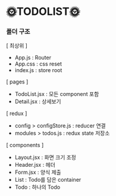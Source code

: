 # 🌞TODOLIST🌞

### **폴더 구조**
[ 최상위 ]
- App.js : Router
- App.css : css reset
- index.js : store root

[ pages ]
- TodoList.jsx : 모든 component 포함
- Detail.jsx : 상세보기

[ redux ]
- config > configStore.js : reducer 연결
- modules > todos.js : redux state 저장소

[ components ]
- Layout.jsx : 화면 크기 조정
- Header.jsx : 헤더
- Form.jsx : 양식 제출
- List : Todo를 담은 container
- Todo : 하나의 Todo
